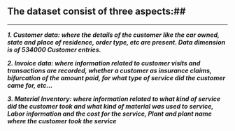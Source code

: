 ## The dataset consist of three aspects:##

___

  ***_1. Customer data: where the details of the customer like the car owned, state and place
of residence, order type, etc are present. Data dimension is of 534000 Customer entries._***

  ***_2. Invoice data: where information related to customer visits and transactions are
recorded, whether a customer as insurance claims, bifurcation of the amount paid, for
what type of service did the customer came for, etc..._***

***_3. Material Inventory: where information related to what kind of service did the
customer took and what kind of material was used to service, Labor information
and the cost for the service, Plant and plant name where the customer took the service_***
